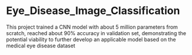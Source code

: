 # Eye_Disease_Image_Classification
This project trained a CNN model with about 5 million parameters from scratch, reached about 90%  accuracy in validation set, demonstrating the potential viability to further develop an applicable model based on the medical eye disease dataset

